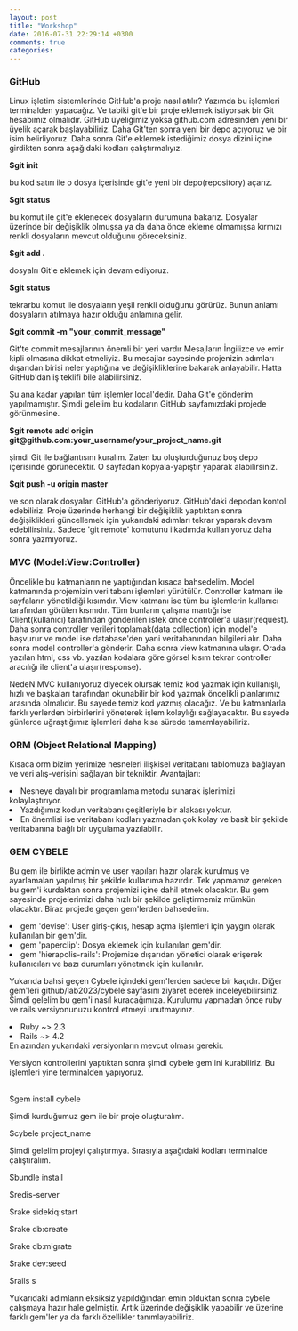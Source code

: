 ```yaml
---
layout: post
title: "Workshop"
date: 2016-07-31 22:29:14 +0300
comments: true
categories: 
---
```


<html>
<head>
	<title></title>
</head>
<body>
	<h3>GitHub</h3>
	<p class="paragraf">
		Linux işletim sistemlerinde GitHub'a proje nasıl atılır? Yazımda bu işlemleri terminalden yapacağız. Ve tabiki git'e bir proje eklemek istiyorsak bir Git hesabımız olmalıdır. GitHub üyeliğimiz yoksa github.com adresinden yeni bir üyelik açarak başlayabiliriz. Daha Git'ten sonra yeni bir depo açıyoruz ve bir isim belirliyoruz. Daha sonra Git'e eklemek istediğimiz dosya dizini içine girdikten sonra aşağıdaki kodları çalıştırmalıyız.
	</p>
	<b>
		$git init
	</b> 
	<p class="silik">
		bu kod satırı ile o dosya içerisinde git'e yeni bir depo(repository) açarız.
	</p>
	<b>
		$git status
	</b>
	<p class="silik">
		bu komut ile git'e eklenecek dosyaların durumuna bakarız. Dosyalar üzerinde bir değişiklik olmuşsa ya da daha önce ekleme olmamışsa kırmızı renkli dosyaların mevcut olduğunu göreceksiniz.
	</p>
	<b>
		$git add .
	</b>
	<p class="silik">
		dosyalrı Git'e eklemek için devam ediyoruz.
	</p>
	<b>
		$git status
	</b>
	<p class="silik">
		tekrarbu komut ile dosyaların yeşil renkli olduğunu görürüz. Bunun anlamı dosyaların atılmaya hazır olduğu anlamına gelir.
	</p>
	<b>
		$git commit -m "your_commit_message"
	</b>
	<p class="silik">
		Git'te commit mesajlarının önemli bir yeri vardır Mesajların İngilizce ve emir kipli olmasına dikkat etmeliyiz. Bu mesajlar sayesinde projenizin adımları dışarıdan birisi neler yaptığına ve değişikliklerine bakarak anlayabilir. Hatta GitHub'dan iş teklifi bile alabilirsiniz.
	</p>
	<p class="paragraf">
		Şu ana kadar yapılan tüm işlemler local'dedir. Daha Git'e gönderim yapılmamıştır. Şimdi gelelim bu kodaların GitHub sayfamızdaki projede görünmesine.
	</p>
	<b>
		$git remote add origin git@github.com:your_username/your_project_name.git
	</b>
	<p class="silik">
		şimdi Git ile bağlantısını kuralım. Zaten bu oluşturduğunuz boş depo içerisinde görünecektir. O sayfadan kopyala-yapıştır yaparak alabilirsiniz.
	</p>
	<b>
		$git push -u origin master
	</b>
	<p class="silik">
		ve son olarak dosyaları GitHub'a gönderiyoruz. GitHub'daki depodan kontol edebiliriz. Proje üzerinde herhangi bir değişiklik yaptıktan sonra değişiklikleri güncellemek için yukarıdaki adımları tekrar yaparak devam edebilirsiniz. Sadece 'git remote' komutunu ilkadımda kullanıyoruz daha sonra yazmıyoruz.
	</p>
	<h3>MVC (Model:View:Controller)</h3>
	<p class="paragraf">
		Öncelikle bu katmanların ne yaptığından kısaca bahsedelim. Model katmanında projemizin veri tabanı işlemleri yürütülür. Controller katmanı ile sayfaların yönetildiği kısımdır. View katmanı ise tüm bu işlemlerin kullanıcı tarafından görülen kısmıdır. Tüm bunların çalışma mantığı ise Client(kullanıcı) tarafından gönderilen istek önce controller'a ulaşır(request). Daha sonra controller verileri toplamak(data collection) için model'e başvurur ve model ise database'den yani veritabanından bilgileri alır. Daha sonra model controller'a gönderir. Daha sonra view katmanına ulaşır. Orada yazılan html, css vb. yazılan kodalara göre görsel kısım tekrar controller aracılığı ile client'a ulaşır(response).
	</p>
	<p class="paragraf">
		NedeN MVC kullanıyoruz diyecek olursak temiz kod yazmak için kullanışlı, hızlı ve başkaları tarafından okunabilir bir kod yazmak öncelikli planlarımız arasında olmalıdır. Bu sayede temiz kod yazmış olacağız. Ve bu katmanlarla farklı yerlerden birbirlerini yöneterek işlem kolaylığı sağlayacaktır. Bu sayede günlerce uğraştığımız işlemleri daha kısa sürede tamamlayabiliriz.
	</p>
	<h3>ORM (Object Relational Mapping)</h3>
	<p class="paragraf">
		Kısaca orm bizim yerimize nesneleri ilişkisel veritabanı tablomuza bağlayan ve veri alış-verişini sağlayan bir tekniktir. Avantajları:
		<li>
			Nesneye dayalı bir programlama metodu sunarak işlerimizi kolaylaştırıyor.
		</li>
		<li>
			Yazdığımız kodun veritabanı çeşitleriyle bir alakası yoktur.
		</li>
		<li>
			En önemlisi ise veritabanı kodları yazmadan çok kolay ve basit bir şekilde veritabanına bağlı bir uygulama yazılabilir.
		</li>
	</p>
	<h3>GEM CYBELE</h3>
	<p class="paragraf">
		Bu gem ile birlikte admin ve user yapıları hazır olarak kurulmuş ve ayarlamaları yapılmış bir şekilde kullanıma hazırdır. Tek yapmamız gereken bu gem'i kurdaktan sonra projemizi içine dahil etmek olacaktır. Bu gem sayesinde projelerimizi daha hızlı bir şekilde geliştirmemiz mümkün olacaktır. Biraz projede geçen gem'lerden bahsedelim.
		<li>
			gem 'devise': User giriş-çıkış, hesap açma işlemleri için yaygın olarak kullanılan bir gem'dir.
		</li>
		<li>
			gem 'paperclip': Dosya eklemek için kullanılan gem'dir.
		</li>
		<li>
			gem 'hierapolis-rails': Projemize dışarıdan yönetici olarak erişerek kullanıcıları ve bazı durumları yönetmek için kullanılır.
		</li>
	</p>
	<p class="paragraf">
		Yukarıda bahsi geçen Cybele içindeki gem'lerden sadece bir kaçıdır. Diğer gem'leri github/lab2023/cybele sayfasını ziyaret ederek inceleyebilirsiniz. Şimdi gelelim bu gem'i nasıl kuracağımıza. Kurulumu yapmadan önce ruby ve rails versiyonunuzu kontrol etmeyi unutmayınız.
		<li>
			Ruby ~> 2.3
		</li>
		<li>
			Rails ~> 4.2
		</li>
		En azından yukarıdaki versiyonların mevcut olması gerekir. 
	</p>
	<p class="paragraf">
		Versiyon kontrollerini yaptıktan sonra şimdi cybele gem'ini kurabiliriz. Bu işlemleri yine terminalden yapıyoruz.</br></br>
	</p>
	<p class="silik">
		$gem install cybele
	</p>
	<p>
		Şimdi kurduğumuz gem ile bir proje oluşturalım.
	</p>
	<p class="silik">
		$cybele project_name
	</p>
	<p>
		Şimdi gelelim projeyi çalıştırmya. Sırasıyla aşağıdaki kodları terminalde çalıştıralım.
	</p>
	<p>
		$bundle install
	</p>
	<p>
		$redis-server
	</p>
	<p>
		$rake sidekiq:start
	</p>
	<p>
		$rake db:create
	</p>
	<p>
		$rake db:migrate
	</p>
	<p>
		$rake dev:seed
	</p>
	<p>
		$rails s
	</p>
	<p>
		Yukarıdaki adımların eksiksiz yapıldığından emin olduktan sonra cybele çalışmaya hazır hale gelmiştir. Artık üzerinde değişiklik yapabilir ve üzerine farklı gem'ler ya da farklı özellikler tanımlayabiliriz.
	</p>
	
</body>
</html>